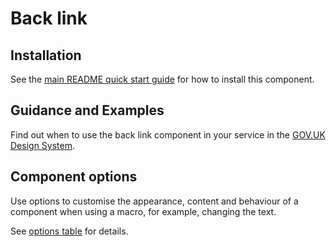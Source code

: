# Back link

## Installation

See the [main README quick start guide](https://github.com/alphagov/govuk-frontend/tree/test_moving_docs#quick-start) for how to install this component.

## Guidance and Examples

Find out when to use the back link component in your service in the [GOV.UK Design System](https://test_moving_docs--govuk-design-system-preview.netlify.com/components/back-link).

## Component options

Use options to customise the appearance, content and behaviour of a component when using a macro, for example, changing the text.

See [options table](https://test_moving_docs--govuk-design-system-preview.netlify.com/components/back-link/#options-back-link-example) for details.
